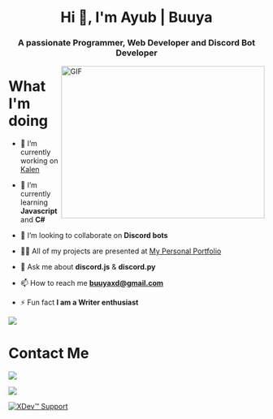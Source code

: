 <h1 align="center">Hi 👋, I'm Ayub | Buuya</h1>
<h3 align="center">A passionate Programmer, Web Developer and Discord Bot Developer</h3>

<img align="right" alt="GIF" src="https://github.com/BuuyaXD/BuuyaXD/blob/main/heckerr.gif" width="400" height="300" />

# What I'm doing

- 🔭 I’m currently working on [Kalen](@xdev-support)

- 🌱 I’m currently learning **Javascript** and **C#**

- 👯 I’m looking to collaborate on **Discord bots**

- 👨‍💻 All of my projects are presented at [My Personal Portfolio](https://buuya.github.io)

- 💬 Ask me about **discord.js** & **discord.py**

- 📫 How to reach me **buuyaxd@gmail.com**

- ⚡ Fun fact **I am a Writer enthusiast**
	
<a href="https://buuya.github.io" target="_blank"><img src="https://forthebadge.com/images/badges/ctrl-c-ctrl-v.svg"/> </a>

# Contact Me
<a href="https://discordapp.com/users/700173927871152131" target="_blank"> ![](https://dcbadge.vercel.app/api/shield/700173927871152131) </a>

<a href="https://twitter.com/DaRealBuuya" target="_blank"> <img src="https://img.shields.io/twitter/follow/DaRealBuuya?logo=twitter&style=for-the-badge"/> </a>
	
<a href="https://discord.gg/nmQqyaDrrU" target="_blank">![XDev™️ Support](https://discordapp.com/api/guilds/966658758690373722/widget.png?style=banner2) </a>	
	

